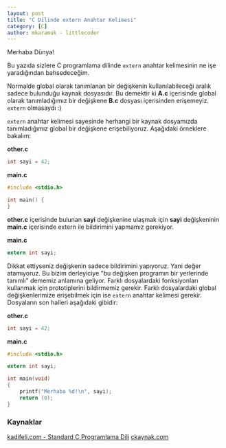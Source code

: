 ```yaml
---
layout: post
title: "C Dilinde extern Anahtar Kelimesi"
category: [C]
author: mkaramuk - littlecoder
---
```


Merhaba Dünya!

Bu yazıda sizlere C programlama dilinde `extern` anahtar kelimesinin ne işe yaradığından bahsedeceğim.

Normalde global olarak tanımlanan bir değişkenin kullanılabileceği aralık sadece bulunduğu kaynak dosyasıdır. Bu demektir ki **A.c** içerisinde global olarak tanımladığımız bir değişkene **B.c** dosyası içerisinden erişemeyiz. `extern` olmasaydı :)

`extern` anahtar kelimesi sayesinde herhangi bir kaynak dosyamızda tanımladığımız global bir değişkene erişebiliyoruz.
Aşağıdaki örneklere bakalım:

**other.c**

```c
int sayi = 42;
```

**main.c**

```c
#include <stdio.h>

int main() {
}
```

**other.c** içerisinde bulunan **sayi** değişkenine ulaşmak için **sayi** değişkeninin **main.c** içerisinde extern ile bildirimini yapmamız gerekiyor.

**main.c**
```c
extern int sayi;
```

Dikkat ettiyseniz değişkenin sadece bildirimini yapıyoruz. Yani değer atamıyoruz. Bu bizim derleyiciye "bu değişken programın bir yerlerinde tanımlı" dememiz anlamına geliyor. Farklı dosyalardaki fonksiyonları kullanmak için prototiplerini bildirmemiz  gerekir. Farklı dosyalardaki global değişkenlerimize erişebilmek için ise `extern` anahtar kelimesi gerekir. Dosyaların son halleri aşağıdaki gibidir:

**other.c**
```c
int sayi = 42;
```

**main.c**
```c
#include <stdio.h>

extern int sayi;

int main(void)
{
	printf("Merhaba %d!\n", sayi);
	return (0);
}
```

### Kaynaklar
[kadifeli.com - Standard C Programlama Dili](https://www.kadifeli.com/fedon/stdcprtr.php?4_3_4)
[ckaynak.com](https://ckaynak.com/c-programlama-dili-depolama-sinifi-belirtecleri-auto-extern-static-register-1112)
